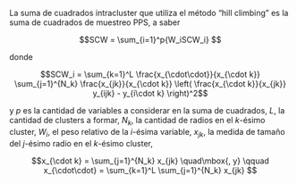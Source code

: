 La suma de cuadrados intracluster que utiliza el método “hill climbing” 
es la suma de cuadrados de muestreo PPS, a saber

```math
SCW = \sum_{i=1}^p{W_iSCW_i} 
```

donde

```math
SCW_i = \sum_{k=1}^L \frac{x_{\cdot\cdot}}{x_{\cdot k}}
        \sum_{j=1}^{N_k} \frac{x_{jk}}{x_{\cdot k}}
        \left( \frac{x_{\cdot k}}{x_{jk}} y_{ijk} - y_{i\cdot k} \right)^2
```

y 
$`p`$ es la cantidad de variables a considerar en la suma de cuadrados,
$`L`$, la cantidad de clusters a formar,
$`N_k`$, la cantidad de radios en el $k$-ésimo cluster,
$`W_i`$, el peso relativo de la $i$-ésima variable,
$`x_{jk}`$, la medida de tamaño del $j$-ésimo radio en el $k$-ésimo cluster,

```math
x_{\cdot k} = \sum_{j=1}^{N_k} x_{jk}
\quad\mbox{, y}
\qquad
x_{\cdot\cdot} = \sum_{k=1}^L \sum_{j=1}^{N_k} x_{jk}

```